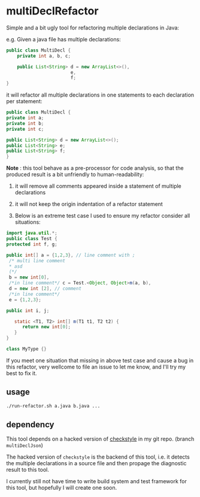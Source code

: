 # multiDeclRefactor

Simple and a bit ugly tool for refactoring multiple declarations in Java:

e.g. Given a java file has multiple declarations:

```java
public class MultiDecl {
    private int a, b, c;

    public List<String> d = new ArrayList<>(),
                        e,
                        f;
}
```

it will refactor all multiple declarations in one statements to each declaration per statement:
```java
public class MultiDecl {
private int a;
private int b;
private int c;

public List<String> d = new ArrayList<>();
public List<String> e;
public List<String> f;
}
```

**Note** : this tool behave as a pre-processor for code analysis, so that the produced result is a bit unfriendly to human-readability:

1. it will remove all comments appeared inside a statement of multiple declarations

2. it will not keep the origin indentation of a refactor statement

3. Below is an extreme test case I used to ensure my refactor consider all situations:
```java
import java.util.*;
public class Test {
protected int f, g;

public int[] a = {1,2,3}, // line comment with ;
 /* multi line comment
 * asd
 (*/
 b = new int[0],
 /*in line comment*/ c = Test.<Object, Object>m(a, b),
 d = new int [2], // comment
 /*in line comment*/
 e = {1,2,3};

public int i, j;

   static <T1, T2> int[] m(T1 t1, T2 t2) {
      return new int[0];
   }
}

class MyType {}
```

If you meet one situation that missing in above test case and cause a bug in this refactor, very wellcome to file an issue to let me know, and I'll try my best to fix it.

## usage

```bash
./run-refactor.sh a.java b.java ...
```

## dependency

This tool depends on a hacked version of [checkstyle](https://github.com/CharlesZ-Chen/checkstyle) in my git repo. (branch `multiDeclJson`)

The hacked version of `checkstyle` is the backend of this tool, i.e. it detects the multiple declarations in a source file and then propage the diagnostic result to this tool.

I currently still not have time to write build system and test framework for this tool, but hopefully I will create one soon.
